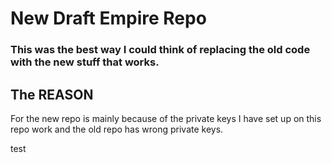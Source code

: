 # New Draft Empire Repo

### This was the best way I could think of replacing the old code with the new stuff that works.

## The REASON 
For the new repo is mainly because of the private keys I have set up on this repo work and the old repo has
wrong private keys.


test
